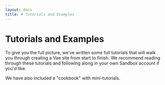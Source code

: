 ```yaml
---
layout: docs
title: # Tutorials and Examples
---
```


# Tutorials and Examples

To give you the full picture, we've written some full tutorials that
will walk you through creating a Vae site from start to finish. We
recommend reading through these tutorials and following along in your
own Sandbox account if you'd like.

We have also included a "cookbook" with mini-tutorials.
